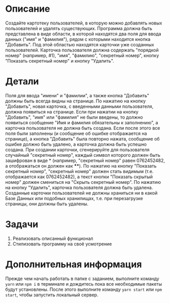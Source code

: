 # Описание

Создайте картотеку пользователей, в которую можно добавлять новых пользователей и удалять существующих. Программа должна быть представлена в виде области, в которой находятся два поля для ввода данных ("имя" и "фамилия"), рядом с которыми находится кнопка "Добавить". Под этой областью находятся карточки уже созданных пользователей. Карточка пользователя должна содержать "порядкой номер" (например, #1), "имя", "фамилию", "секретный номер", кнопку "Показать секретный номер" и кнопку "Удалить".

# Детали

Поля для ввода "имени" и "фамилии", а также кнопка "Добавить" должны быть всегда видны на странице. По нажатию на кнопку "Добавить", новая карточка, с введенными данными пользователя, должна появиться на странице. Если при нажатии на кнопку "Добавить", "имя" или "фамилия" не были введены, то должно появиться сообщение "Имя и фамилия обязательны к заполнению", а карточка пользователя не должна быть создана. Если после этого все поля были заполнены (и сообщение об ошибке отображается на странице), а кнопка "Добавить" была повторно нажата, сообщение об ошибке должно быть удалено, а карточка должна быть успешно создана. При создании карточки, сгенерируйте для пользователя случайный "секретный номер", каждый символ которого должен быть зашифрован в виде \* (например, "секретный номер" равен 0762452482, а отображаться он должен как ****\*\*****). По нажатию на кнопку "Показать секретный номер", "секретный номер" должен стать видимым (т.е. отображается как 0762452482), а текст кнопки "Показать скрытый номер" должен смениться на "Скрыть секретный номер". По нажатию на кнопку "Удалить", карточка пользователя должна быть удалена. Созданные карточки пользователей не должны храниться ни в какой Базе Данных или подобных хранилищах, т.е. при перезагрузке страницы, они должны быть удалены.

# Задачи

1. Реализовать описанный функционал
2. Стилизовать программу на своё усмотрение

# Дополнительная информация

Прежде чем начать работать в папке с заданием, выполните команду `yarn` или `npm i` в терминале и дождитесь пока все необходимые пакеты будут установлены. После этого выполните команду `yarn start` или `npm start`, чтобы запустить локальный сервер.
